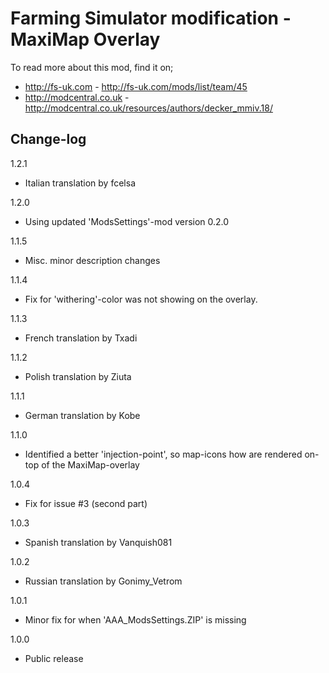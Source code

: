 # Farming Simulator modification - MaxiMap Overlay

To read more about this mod, find it on;
- http://fs-uk.com - http://fs-uk.com/mods/list/team/45
- http://modcentral.co.uk - http://modcentral.co.uk/resources/authors/decker_mmiv.18/

## Change-log

1.2.1
- Italian translation by fcelsa

1.2.0
- Using updated 'ModsSettings'-mod version 0.2.0

1.1.5
- Misc. minor description changes

1.1.4
- Fix for 'withering'-color was not showing on the overlay.

1.1.3
- French translation by Txadi

1.1.2
- Polish translation by Ziuta

1.1.1
- German translation by Kobe

1.1.0
- Identified a better 'injection-point', so map-icons how are rendered on-top of the MaxiMap-overlay

1.0.4
- Fix for issue #3 (second part)

1.0.3
- Spanish translation by Vanquish081

1.0.2
- Russian translation by Gonimy_Vetrom

1.0.1
- Minor fix for when 'AAA_ModsSettings.ZIP' is missing

1.0.0
- Public release
